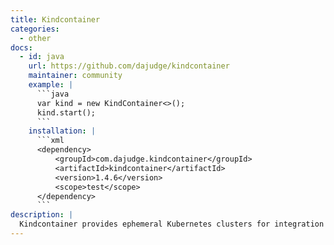 ```yaml
---
title: Kindcontainer
categories:
  - other
docs:
  - id: java
    url: https://github.com/dajudge/kindcontainer
    maintainer: community
    example: |
      ```java
      var kind = new KindContainer<>();
      kind.start();
      ```
    installation: |
      ```xml
      <dependency>
          <groupId>com.dajudge.kindcontainer</groupId>
          <artifactId>kindcontainer</artifactId>
          <version>1.4.6</version>
          <scope>test</scope>
      </dependency>
      ```
description: |
  Kindcontainer provides ephemeral Kubernetes clusters for integration testing.
---
```

